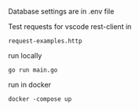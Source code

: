Database settings are in .env file

Test requests for vscode rest-client in
```
request-examples.http
```
run locally
```
go run main.go
```
run in docker
```
docker -compose up
``` 